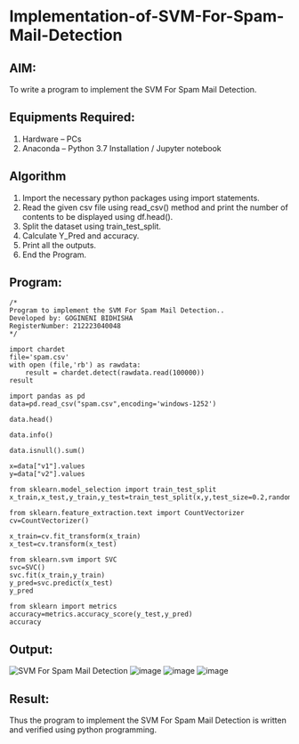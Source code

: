 # Implementation-of-SVM-For-Spam-Mail-Detection

## AIM:
To write a program to implement the SVM For Spam Mail Detection.

## Equipments Required:
1. Hardware – PCs
2. Anaconda – Python 3.7 Installation / Jupyter notebook

## Algorithm
1. Import the necessary python packages using import statements.
2. Read the given csv file using read_csv() method and print the number of contents to be displayed using df.head().
3. Split the dataset using train_test_split.
4. Calculate Y_Pred and accuracy.
5. Print all the outputs.
6. End the Program.



## Program:
```
/*
Program to implement the SVM For Spam Mail Detection..
Developed by: GOGINENI BIDHISHA
RegisterNumber: 212223040048 
*/
```
```
import chardet
file='spam.csv'
with open (file,'rb') as rawdata:
    result = chardet.detect(rawdata.read(100000))
result

import pandas as pd
data=pd.read_csv("spam.csv",encoding='windows-1252')

data.head()

data.info()

data.isnull().sum()

x=data["v1"].values
y=data["v2"].values

from sklearn.model_selection import train_test_split
x_train,x_test,y_train,y_test=train_test_split(x,y,test_size=0.2,random_state=0)

from sklearn.feature_extraction.text import CountVectorizer
cv=CountVectorizer()

x_train=cv.fit_transform(x_train)
x_test=cv.transform(x_test)

from sklearn.svm import SVC
svc=SVC()
svc.fit(x_train,y_train)
y_pred=svc.predict(x_test)
y_pred

from sklearn import metrics
accuracy=metrics.accuracy_score(y_test,y_pred)
accuracy
```

## Output:
![SVM For Spam Mail Detection](sam.png)
![image](https://github.com/user-attachments/assets/70bbf386-1a9f-466f-be67-91b4282350f9)
![image](https://github.com/user-attachments/assets/4f6f9d7f-4260-48d4-8814-faa58bb57713)
![image](https://github.com/user-attachments/assets/0597552e-99d7-4950-b638-9a14bdac0b0f)



## Result:
Thus the program to implement the SVM For Spam Mail Detection is written and verified using python programming.

